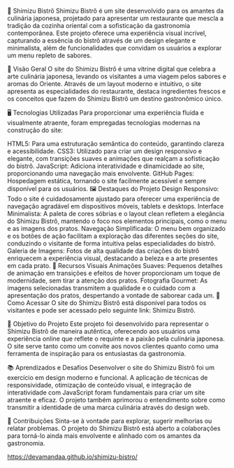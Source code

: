 🍣 Shimizu Bistrô
Shimizu Bistrô é um site desenvolvido para os amantes da culinária japonesa, projetado para apresentar um restaurante que mescla a tradição da cozinha oriental com a sofisticação da gastronomia contemporânea. Este projeto oferece uma experiência visual incrível, capturando a essência do bistrô através de um design elegante e minimalista, além de funcionalidades que convidam os usuários a explorar um menu repleto de sabores.

🌟 Visão Geral
O site do Shimizu Bistrô é uma vitrine digital que celebra a arte culinária japonesa, levando os visitantes a uma viagem pelos sabores e aromas do Oriente. Através de um layout moderno e intuitivo, o site apresenta as especialidades do restaurante, destaca ingredientes frescos e os conceitos que fazem do Shimizu Bistrô um destino gastronômico único.

🖥️ Tecnologias Utilizadas
Para proporcionar uma experiência fluida e visualmente atraente, foram empregadas tecnologias modernas na construção do site:

HTML5: Para uma estruturação semântica do conteúdo, garantindo clareza e acessibilidade.
CSS3: Utilizado para criar um design responsivo e elegante, com transições suaves e animações que realçam a sofisticação do bistrô.
JavaScript: Adiciona interatividade e dinamicidade ao site, proporcionando uma navegação mais envolvente.
GitHub Pages: Hospedagem estática, tornando o site facilmente acessível e sempre disponível para os usuários.
🖼️ Destaques do Projeto
Design Responsivo: Todo o site é cuidadosamente ajustado para oferecer uma experiência de navegação agradável em dispositivos móveis, tablets e desktops.
Interface Minimalista: A paleta de cores sóbrias e o layout clean refletem a elegância do Shimizu Bistrô, mantendo o foco nos elementos principais, como o menu e as imagens dos pratos.
Navegação Simplificada: O menu bem organizado e os botões de ação facilitam a exploração das diferentes seções do site, conduzindo o visitante de forma intuitiva pelas especialidades do bistrô.
Galeria de Imagens: Fotos de alta qualidade das criações do bistrô enriquecem a experiência visual, destacando a beleza e a arte presentes em cada prato.
📸 Recursos Visuais
Animações Suaves: Pequenos detalhes de animação em transições e efeitos de hover proporcionam um toque de modernidade, sem tirar a atenção dos pratos.
Fotografia Gourmet: As imagens selecionadas transmitem a qualidade e o cuidado com a apresentação dos pratos, despertando a vontade de saborear cada um.
🚀 Como Acessar
O site do Shimizu Bistrô está disponível para todos os visitantes e pode ser acessado pelo seguinte link: Shimizu Bistrô.

🎯 Objetivo do Projeto
Este projeto foi desenvolvido para representar o Shimizu Bistrô de maneira autêntica, oferecendo aos usuários uma experiência online que reflete o requinte e a paixão pela culinária japonesa. O site serve tanto como um convite aos novos clientes quanto como uma ferramenta de inspiração para os entusiastas da gastronomia.

📚 Aprendizados e Desafios
Desenvolver o site do Shimizu Bistrô foi um exercício em design moderno e funcional. A aplicação de técnicas de responsividade, otimização de conteúdo visual, e integração de interatividade com JavaScript foram fundamentais para criar um site atraente e eficaz. O projeto também aprimorou o entendimento sobre como transmitir a identidade de uma marca culinária através do design web.

🤝 Contribuições
Sinta-se à vontade para explorar, sugerir melhorias ou relatar problemas. O projeto do Shimizu Bistrô está aberto a colaborações para torná-lo ainda mais envolvente e alinhado com os amantes da gastronomia.

https://devamandaa.github.io/shimizu-bistro/
